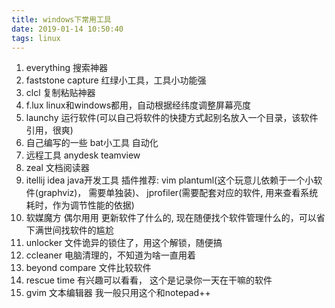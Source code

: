 ```yaml
---
title: windows下常用工具
date: 2019-01-14 10:50:40
tags: linux
---
```

1. everything 搜索神器
2. faststone capture 红绿小工具，工具小功能强
3. clcl  复制粘贴神器
4. f.lux linux和windows都用，自动根据经纬度调整屏幕亮度
5. launchy  运行软件(可以自己将软件的快捷方式起别名放入一个目录，该软件引用，很爽)
6. 自己编写的一些 bat小工具 自动化
7. 远程工具 anydesk teamview
8. zeal 文档阅读器
9. itellij idea java开发工具
     插件推荐: vim  plantuml(这个玩意儿依赖于一个小软件(graphviz)， 需要单独装)、 jprofiler(需要配套对应的软件, 用来查看系统耗时，作为调节性能的依据)
10. 软媒魔方 偶尔用用 更新软件了什么的, 现在随便找个软件管理什么的，可以省下满世间找软件的尴尬
11. unlocker  文件诡异的锁住了，用这个解锁，随便搞
12. ccleaner 电脑清理的，不知道为啥一直用着
13. beyond compare  文件比较软件
14. rescue time 有兴趣可以看看， 这个是记录你一天在干嘛的软件
15. gvim 文本编辑器 我一般只用这个和notepad++

